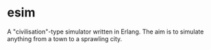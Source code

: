 esim
====

A "civilisation"-type simulator written in Erlang. The aim is to simulate anything from a town to a sprawling city.